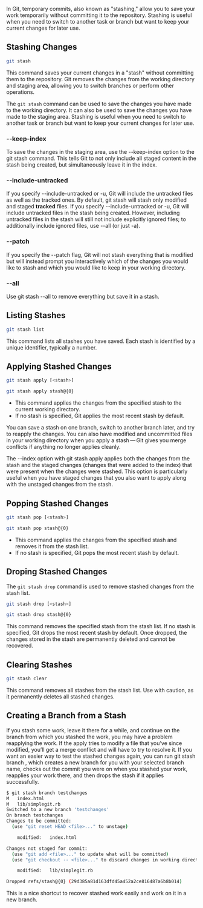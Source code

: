 In Git, temporary commits, also known as "stashing," allow you to save your work temporarily without committing it to the repository. Stashing is useful when you need to switch to another task or branch but want to keep your current changes for later use. 

## **Stashing Changes**

```bash
git stash
```
This command saves your current changes in a "stash" without committing them to the repository. Git removes the changes from the working directory and staging area, allowing you to switch branches or perform other operations.

The `git stash` command can be used to save the changes you have made to the working directory. It can also be used to save the changes you have made to the staging area. Stashing is useful when you need to switch to another task or branch but want to keep your current changes for later use. 

### **--keep-index**

To save the changes in the staging area, use the --keep-index option to the git stash command. This tells Git to not only include all staged content in the stash being created, but simultaneously leave it in the index.

### **--include-untracked**

If you specify --include-untracked or -u, Git will include the untracked files as well as the tracked ones. By default, git stash will stash only modified and staged **tracked** files. If you specify --include-untracked or -u, Git will include untracked files in the stash being created. However, including untracked files in the stash will still not include explicitly ignored files; to additionally include ignored files, use --all (or just -a).

### **--patch**

 If you specify the --patch flag, Git will not stash everything that is modified but will instead prompt you interactively which of the changes you would like to stash and which you would like to keep in your working directory.

### **--all**
Use  git stash --all to remove everything but save it in a stash.



## **Listing Stashes**

```bash
git stash list
```

This command lists all stashes you have saved. Each stash is identified by a unique identifier, typically a number.

## **Applying Stashed Changes**

```bash
git stash apply [<stash>]
```

```bash
git stash apply stash@{0}
```

- This command applies the changes from the specified stash to the current working directory.
- If no stash is specified, Git applies the most recent stash by default.

You can save a stash on one branch, switch to another branch later, and try to reapply the changes. You can also have modified and uncommitted files in your working directory when you apply a stash — Git gives you merge conflicts if anything no longer applies cleanly.

The --index option with git stash apply applies both the changes from the stash and the staged changes (changes that were added to the index) that were present when the changes were stashed. This option is particularly useful when you have staged changes that you also want to apply along with the unstaged changes from the stash.

## **Popping Stashed Changes**

```bash
git stash pop [<stash>]
```

```bash
git stash pop stash@{0}
```

- This command applies the changes from the specified stash and removes it from the stash list.
- If no stash is specified, Git pops the most recent stash by default.

## **Droping Stashed Changes**

The `git stash drop` command is used to remove stashed changes from the stash list.

```bash
git stash drop [<stash>]
```

```bash
git stash drop stash@{0}
```

This command removes the specified stash from the stash list. If no stash is specified, Git drops the most recent stash by default.
Once dropped, the changes stored in the stash are permanently deleted and cannot be recovered.

## **Clearing Stashes**

```bash
git stash clear
```

This command removes all stashes from the stash list. Use with caution, as it permanently deletes all stashed changes.

## Creating a Branch from a Stash

If you stash some work, leave it there for a while, and continue on the branch from which you stashed the work, you may have a problem reapplying the work. If the apply tries to modify a file that you’ve since modified, you’ll get a merge conflict and will have to try to resolve it. If you want an easier way to test the stashed changes again, you can run git stash branch <new branchname>, which creates a new branch for you with your selected branch name, checks out the commit you were on when you stashed your work, reapplies your work there, and then drops the stash if it applies successfully.

``` bash
$ git stash branch testchanges
M	index.html
M	lib/simplegit.rb
Switched to a new branch 'testchanges'
On branch testchanges
Changes to be committed:
  (use "git reset HEAD <file>..." to unstage)

	modified:   index.html

Changes not staged for commit:
  (use "git add <file>..." to update what will be committed)
  (use "git checkout -- <file>..." to discard changes in working directory)

	modified:   lib/simplegit.rb

Dropped refs/stash@{0} (29d385a81d163dfd45a452a2ce816487a6b8b014)
```
This is a nice shortcut to recover stashed work easily and work on it in a new branch.
